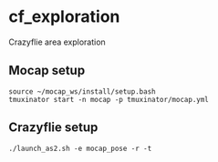 # cf_exploration
Crazyflie area exploration

## Mocap setup
```
source ~/mocap_ws/install/setup.bash
tmuxinator start -n mocap -p tmuxinator/mocap.yml
```

## Crazyflie setup
```
./launch_as2.sh -e mocap_pose -r -t
```